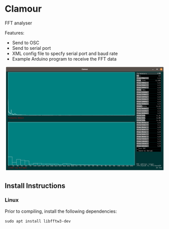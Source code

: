 # Clamour
FFT analyser

Features:
- Send to OSC
- Send to serial port
- XML config file to specfy serial port and baud rate
- Example Arduino program to receive the FFT data

![Image of Clamour](https://github.com/pierrep/clamour/blob/main/clamour.png)

## Install Instructions

### Linux
Prior to compiling, install the following dependencies:
``` 
sudo apt install libfftw3-dev  
```
